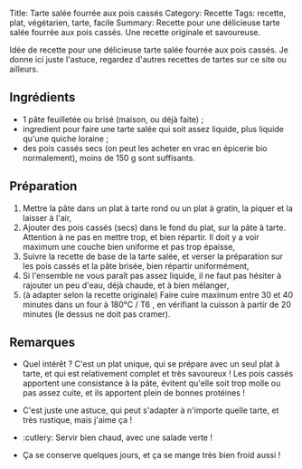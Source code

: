 Title: Tarte salée fourrée aux pois cassés
Category: Recette
Tags: recette, plat, végétarien, tarte, facile
Summary: Recette pour une délicieuse tarte salée fourrée aux pois cassés. Une recette originale et savoureuse.

Idée de recette pour une délicieuse tarte salée fourrée aux pois cassés. Je donne ici juste l'astuce, regardez d'autres recettes de tartes sur ce site ou ailleurs.

## Ingrédients
- 1 pâte feuilletée ou brisé (maison, ou déjà faite) ;
- ingredient pour faire une tarte salée qui soit assez liquide, plus liquide qu'une quiche loraine ;
- des pois cassés secs (on peut les acheter en vrac en épicerie bio normalement), moins de 150 g sont suffisants.

## Préparation
1. Mettre la pâte dans un plat à tarte rond ou un plat à gratin, la piquer et la laisser à l'air,
2. Ajouter des pois cassés (secs) dans le fond du plat, sur la pâte à tarte. Attention à ne pas en mettre trop, et bien répartir. Il doit y a voir maximum une couche bien uniforme et pas trop épaisse,
3. Suivre la recette de base de la tarte salée, et verser la préparation sur les pois cassés et la pâte brisée, bien répartir uniformément,
4. Si l'ensemble ne vous paraît pas assez liquide, il ne faut pas hésiter à rajouter un peu d'eau, déjà chaude, et à bien mélanger,
5. (à adapter selon la recette originale) Faire cuire maximum entre 30 et 40 minutes dans un four à 180°C / T6 <i class="fa fa-thermometer-full" aria-hidden="true"></i>, en vérifiant la cuisson à partir de 20 minutes (le dessus ne doit pas cramer).

<!-- ## Photos -->
<!-- [![tarte-salee-fourree-aux-pois-casses-1.jpg]({static}images/tarte-salee-fourree-aux-pois-casses-1.jpg){width=40%}]({static}images/tarte-salee-fourree-aux-pois-casses-1.jpg) -->

## Remarques

- Quel intérêt ? C'est un plat unique, qui se prépare avec un seul plat à tarte, et qui est relativement complet et très savoureux ! Les pois cassés apportent une consistance à la pâte, évitent qu'elle soit trop molle ou pas assez cuite, et ils apportent plein de bonnes protéines !
- C'est juste une astuce, qui peut s'adapter à n'importe quelle tarte, et très rustique, mais j'aime ça !

- :cutlery: Servir bien chaud, avec une salade verte !
- Ça se conserve quelques jours, et ça se mange très bien froid aussi !

